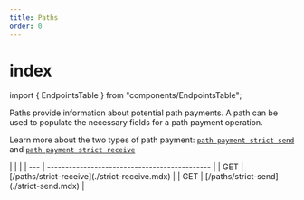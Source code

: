 ```yaml
---
title: Paths
order: 0
---
```


# index

import { EndpointsTable } from "components/EndpointsTable";

Paths provide information about potential path payments. A path can be used to populate the necessary fields for a path payment operation.

Learn more about the two types of path payment: [`path payment strict send`](../../../start/list-of-operations.md#path-payment-strict-send) and [`path payment strict receive`](../../../start/list-of-operations.md#path-payment-strict-receive)

 \| \| \| \| --- \| --------------------------------------------- \| \| GET \| \[/paths/strict-receive\]\(./strict-receive.mdx\) \| \| GET \| \[/paths/strict-send\]\(./strict-send.mdx\) \|

